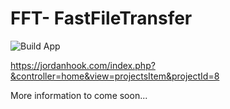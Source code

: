 # FFT- FastFileTransfer

![Build App](https://github.com/HookJordan/FastFileTransfer/workflows/Build%20App/badge.svg)

https://jordanhook.com/index.php?&controller=home&view=projectsItem&projectId=8

More information to come soon...
